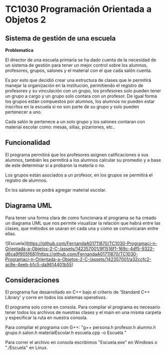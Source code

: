 # TC1030 Programación Orientada a Objetos 2

## Sistema de gestión de una escuela

**Problematica**

El director de una escuela primaria se ha dado cuenta de la necesidad de un sistema de gestión para tener un mejor control sobre los alumnos, profesores, grupos, salones y el material con el que cada salón cuenta.

Es por esto que decidió crear una estructura de clases que le permitirá manejar la organización en la institución, permitiendo el registro de profesores y su vinculación con un grupo, los profesores solo pueden tener un grupo a cargo y un grupo solo contara con un profesor. De igual forma los grupos están compuestos por alumnos, los alumnos no pueden estar inscritos en la escuela si no son parte de su grupo y solo pueden pertenecer a uno.

Cada salón le pertenece a un solo grupo y los salones contaran con material escolar como: mesas, sillas, pizarrones, etc.. 

## Funcionalidad
El programa permitirá que los profesores asignen calificaciones a sus alumnos, también les permitirá a los alumnos calcular su promedio y a base de este determinar si a probaron la materia o no.

Los grupos están asociados a un profesor, en los grupos se permitirá el registro de alumnos.

En los salones se  podrá agregar material escolar.

## Diagrama UML
Para tener una forma clara de como funcionara el programa se ha creado un diagrama UML que nos permite visualizar la relación que habrá entre las clases, que métodos se usaran en cada una y como se comunicaran entre ellas.

![Escuela](https://github.com/FernandaA01711870/TC1030-Programaci-n-Orientada-a-Objetos-2-C-/assets/142357001/9f1516f1-169c-4df5-9322-d6ca9f905f68](https://github.com/FernandaA01711870/TC1030-Programaci-n-Orientada-a-Objetos-2-C-/assets/142357001/a32ccfc2-ac8e-4eeb-b1c5-da9614401b55)

## Consideraciones 

El programa fue desarrollado en C++ bajo el criterio de 'Standard C++ Library' y corre en todos los sistemas operativos.

El programa solo corre en consola. 
Para compilar el programa es necesario tener todos los archivos de nuestras clases y el main en una misma carpeta y especificar la ruta en nuestra consola.

Para compilar el programa con G++:
"g++ persona.h profesor.h alumno.h grupo.h salon.h materialEscolar.h escuela.cpp -o Escuela "

Para correr el archivo en consola escribimos "Escuela.exe" en Windows o "./Escuela" en Linux. 
